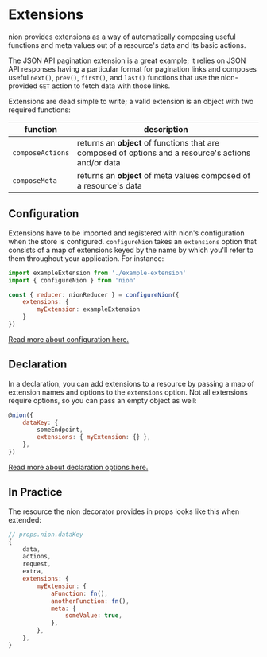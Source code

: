 # Extensions

nion provides extensions as a way of automatically composing useful functions and meta values out of a resource's data and its basic actions. 

The JSON API pagination extension is a great example; it relies on JSON API responses having a particular format for pagination links and composes useful `next()`, `prev()`, `first()`, and `last()` functions that use the nion-provided `GET` action to fetch data with those links.

Extensions are dead simple to write; a valid extension is an object with two required functions:

function | description
-------- | -----------
`composeActions` | returns an **object** of functions that are composed of options and a resource's actions and/or data
`composeMeta` | returns an **object** of meta values composed of a resource's data

## Configuration

Extensions have to be imported and registered with nion's configuration when the store is configured. `configureNion` takes an `extensions` option that consists of a map of extensions keyed by the name by which you'll refer to them throughout your application. For instance:

```javascript
import exampleExtension from './example-extension'
import { configureNion } from 'nion'

const { reducer: nionReducer } = configureNion({
	extensions: {
		myExtension: exampleExtension
	}
})
```

[Read more about configuration here.](configuration.md)

## Declaration

In a declaration, you can add extensions to a resource by passing a map of extension names and options to the `extensions` option. Not all extensions require options, so you can pass an empty object as well:

```javascript
@nion({
    dataKey: {
        someEndpoint,
        extensions: { myExtension: {} },
    },
})
```

[Read more about declaration options here.](declarations.md)

## In Practice

The resource the nion decorator provides in props looks like this when extended:

```javascript
// props.nion.dataKey
{
    data,
    actions,
    request,
    extra,
    extensions: {
        myExtension: {
            aFunction: fn(),
            anotherFunction: fn(),
            meta: {
                someValue: true,
            },
        },
    },
}
```
